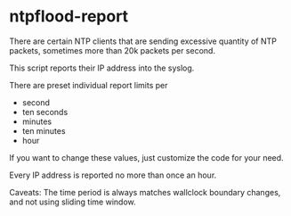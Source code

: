 # ntpflood-report

There are certain NTP clients that are sending excessive quantity
of NTP packets, sometimes more than 20k packets per second.

This script reports their IP address into the syslog.

There are preset individual report limits per
- second
- ten seconds
- minutes
- ten minutes
- hour

If you want to change these values, just customize the code for your need.

Every IP address is reported no more than once an hour.

Caveats:
The time period is always matches wallclock boundary changes,
and not using sliding time window.

